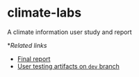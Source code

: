 # climate-labs
A climate information user study and report

**Related links*
* [Final report](https://climate-data-user-study.18f.gov)
* [User testing artifacts on `dev` branch](https://federalist.18f.gov/preview/18f/climate-labs/dev/)
